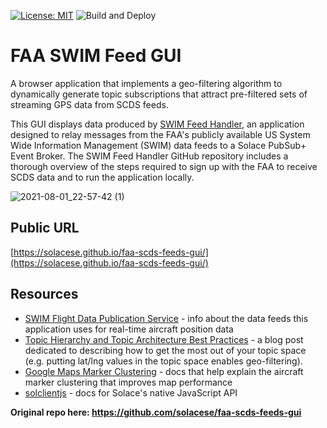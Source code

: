 [![License: MIT](https://img.shields.io/badge/License-MIT-yellow.svg)](https://opensource.org/licenses/MIT) ![Build and Deploy](https://github.com/solacese/faa-scds-feeds-gui/workflows/Build%20and%20Deploy/badge.svg)

# FAA SWIM Feed GUI

A browser application that implements a geo-filtering algorithm to dynamically generate topic subscriptions that attract pre-filtered sets of streaming GPS data from SCDS feeds.

This GUI displays data produced by [SWIM Feed Handler](https://github.com/solacese/swim-feed-handler), an application designed to relay messages from the FAA's publicly available US System Wide Information Management (SWIM) data feeds to a Solace PubSub+ Event Broker. The SWIM Feed Handler GitHub repository includes a thorough overview of the steps required to sign up with the FAA to receive SCDS data and to run the application locally.

![2021-08-01_22-57-42 (1)](https://user-images.githubusercontent.com/46111212/127798735-dbdc492d-60ed-4f46-8f27-f2d74507d02c.gif)

## Public URL

[https://solacese.github.io/faa-scds-feeds-gui/](https://solacese.github.io/faa-scds-feeds-gui/)

## Resources

- [SWIM Flight Data Publication Service](https://www.faa.gov/air_traffic/technology/swim/sfdps/) - info about the data feeds this application uses for real-time aircraft position data
- [Topic Hierarchy and Topic Architecture Best Practices](https://solace.com/blog/topic-hierarchy-best-practices/) - a blog post dedicated to describing how to get the most out of your topic space (e.g. putting lat/lng values in the topic space enables geo-filtering).
- [Google Maps Marker Clustering](https://developers.google.com/maps/documentation/javascript/marker-clustering) - docs that help explain the aircraft marker clustering that improves map performance
- [solclientjs](https://docs.solace.com/API-Developer-Online-Ref-Documentation/nodejs/readme.html) - docs for Solace's native JavaScript API

**Original repo here: https://github.com/solacese/faa-scds-feeds-gui**
